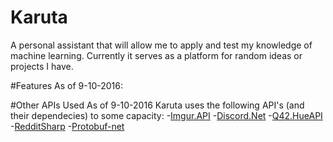 # Karuta
A personal assistant that will allow me to apply and test my knowledge of machine learning. Currently it serves as a platform for random ideas or projects I have.


#Features
As of 9-10-2016:


#Other APIs Used
As of 9-10-2016 Karuta uses the following API's (and their dependecies) to some capacity:
-[Imgur.API](https://github.com/DamienDennehy/Imgur.API)
-[Discord.Net](https://github.com/RogueException/Discord.Net)
-[Q42.HueAPI](https://github.com/Q42/Q42.HueApi)
-[RedditSharp](https://github.com/CrustyJew/RedditSharp)
-[Protobuf-net](https://github.com/mgravell/protobuf-net)
